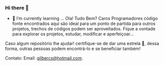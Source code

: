 ### Hi there 👋

- 🌱 I’m currently learning ...
Ola! Tudo Bem? Caros Programadores código fonte encontrados aqui são ideal para um ponto de partida para outros projetos, trechos de códigos podem ser aproveitados. Fique a vontade para explorar os projetos, estudar, modificar e aperfeiçoar...

Caso algum repositório lhe ajudar! certifique-se de dar uma estrela 🌟, dessa forma, outras pessoas podem encontrá-lo e se beneficiar também!

Contato:
Email: gilbercs@hotmail.com.
